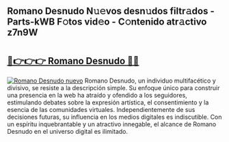 ## Romano Desnudo N𝚞𝚎vos desn𝚞dos filtr𝚊dos - Parts-kWB F𝚘tos vid𝚎o - C𝚘ntenido atr𝚊ctivo z7n9W

# <h2><a href="http://mb8nqsj.tromn.icu/?c=Romano+Desnudo">🔗👉👉👉 Romano Desnudo 🔗🔗</a></h2>

[![Romano Desnudo nuevo](https://i.imgur.com/pEAQMta.gif)](http://mb8nqsj.tromn.icu/?c=Romano+Desnudo)
Romano Desnudo, un individuo multifacético y divisivo, se resiste a la descripción simple. Su enfoque único para construir una presencia en la web ha atraído y ofendido a los seguidores, estimulando debates sobre la expresión artística, el consentimiento y la esencia de las comunidades virtuales. Independientemente de sus decisiones futuras, su influencia en los medios digitales es indiscutible. Con un espíritu inquebrantable y un atractivo innegable, el alcance de Romano Desnudo en el universo digital es ilimitado.
